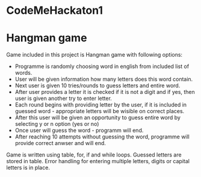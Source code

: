 # CodeMeHackaton1

# Hangman game

Game included in this project is Hangman game with following options:
- Programme is randomly choosing word in english from included list of words.
- User will be given information how many letters does this word contain.
- Next user is given 10 tries/rounds to guess letters and entire word.
- After user provides a letter it is checked if it is not a digit and if yes, then user is given another try to enter letter.
- Each round begins with providing letter by the user, if it is included in guessed word - appropriate letters will be wisible on correct places.
- After this user will be given an opportunity to guess entire word by selecting y or n option (yes or no)
- Once user will guess the word - programm will end.
- After reaching 10 attempts without guessing the word, programme will provide correct anwser and will end.

Game is written using table, for, if and while loops. Guessed letters are stored in table. 
Error handling for entering multiple letters, digits or capital letters is in place.
